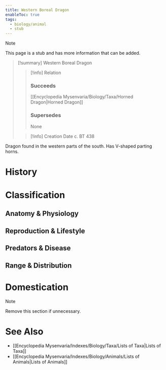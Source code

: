```yaml
---
title: Western Boreal Dragon
enableToc: true
tags:
  - biology/animal
  - stub
---
```


> [!note]
> This page is a stub and has more information that can be added.

> [!summary] Western Boreal Dragon
> > [!info] Relation
> > ### Succeeds
> > [[Encyclopedia Mysenvaria/Biology/Taxa/Horned Dragon|Horned Dragon]]
> > ### Supersedes
> > None
>
> > [!info] Creation Date
> > c. BT 438

Dragon found in the western parts of the south. Has V-shaped parting horns.
# History

# Classification
## Anatomy & Physiology

## Reproduction & Lifestyle

## Predators & Disease

## Range & Distribution

# Domestication

> [!note]
> Remove this section if unnecessary.
# See Also
- [[Encyclopedia Mysenvaria/Indexes/Biology/Taxa/Lists of Taxa|Lists of Taxa]]
- [[Encyclopedia Mysenvaria/Indexes/Biology/Animals/Lists of Animals|Lists of Animals]]